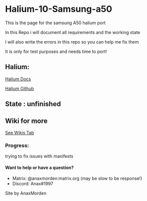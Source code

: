 # Halium-10-Samsung-a50
This is the page for the samsung A50 halium port

In this Repo i will document all requirements and the working state

I will also write the errors in this repo so you can help me fix them

It is only for test purposes and needs time to port!

## Halium:
[Halium Docs](https://docs.halium.org/en/latest/)

[Halium Github](https://github.com/Halium)

## State : unfinished

## Wiki for more
[ See Wikis Tab ](https://github.com/AnaxMorden/Halium-10-Samsung-a50/wiki)

### Progress:
trying to fix issues with manifests

#### Want to help or have a question?
* Matrix: @anaxmorden:matrix.org (may be slow to be response!)
* Discord: Anax#1997

Site by AnaxMorden
